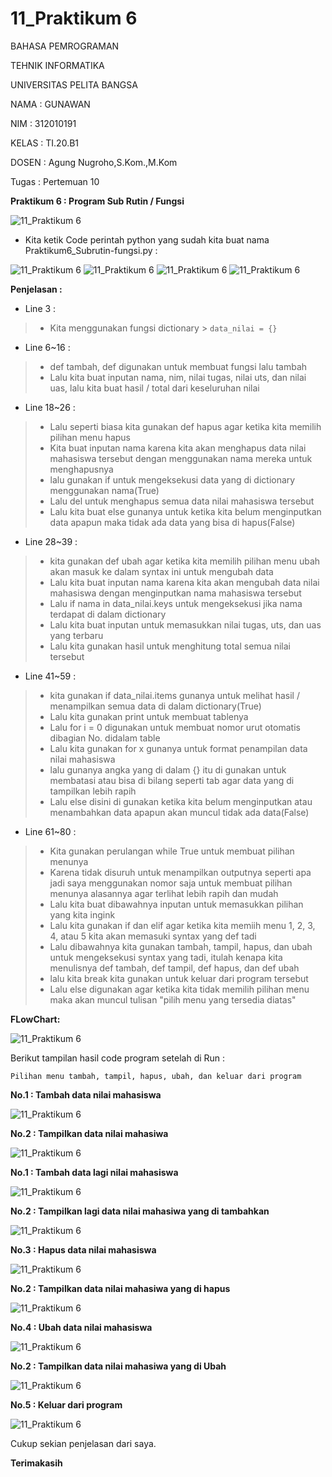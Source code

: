 # 11_Praktikum 6

BAHASA PEMROGRAMAN

TEHNIK INFORMATIKA

UNIVERSITAS PELITA BANGSA

NAMA : GUNAWAN

NIM     : 312010191

KELAS   : TI.20.B1

DOSEN   : Agung Nugroho,S.Kom.,M.Kom

Tugas : Pertemuan 10

**Praktikum 6 : Program Sub Rutin / Fungsi**

![11_Praktikum 6](Gambar/01_Tugas6.jpg)

- Kita ketik Code perintah python yang sudah kita buat nama Praktikum6_Subrutin-fungsi.py : 

![11_Praktikum 6](Gambar/02_Praktikum6-1.jpg)
![11_Praktikum 6](Gambar/03_Praktikum6-2.jpg)
![11_Praktikum 6](Gambar/04_Praktikum6-3.jpg)
![11_Praktikum 6](Gambar/05_Praktikum6-4.jpg)

**Penjelasan :**

- Line 3 :
> - Kita menggunakan fungsi dictionary > ``data_nilai = {}``

- Line 6~16 :
> - def tambah, def digunakan untuk membuat fungsi lalu tambah
> - Lalu kita buat inputan nama, nim, nilai tugas, nilai uts, dan nilai uas, lalu kita buat hasil / total dari keseluruhan nilai

- Line 18~26 :
> - Lalu seperti biasa kita gunakan def hapus agar ketika kita memilih pilihan menu hapus
> - Kita buat inputan nama karena kita akan menghapus data nilai mahasiswa tersebut dengan menggunakan nama mereka untuk menghapusnya
> - lalu gunakan if untuk mengeksekusi data yang di dictionary menggunakan nama(True)
> - Lalu del untuk menghapus semua data nilai mahasiswa tersebut
> - Lalu kita buat else gunanya untuk ketika kita belum menginputkan data apapun maka tidak ada data yang bisa di hapus(False)

- Line 28~39 :
> - kita gunakan def ubah agar ketika kita memilih pilihan menu ubah akan masuk ke dalam syntax ini untuk mengubah data
> - Lalu kita buat inputan nama karena kita akan mengubah data nilai mahasiswa dengan menginputkan nama mahasiswa tersebut
> - Lalu if nama in data_nilai.keys untuk mengeksekusi jika nama terdapat di dalam dictionary
> - Lalu kita buat inputan untuk memasukkan nilai tugas, uts, dan uas yang terbaru
> - Lalu kita gunakan hasil untuk menghitung total semua nilai tersebut

- Line 41~59 :
> - kita gunakan if data_nilai.items gunanya untuk melihat hasil / menampilkan semua data di dalam dictionary(True)
> - Lalu kita gunakan print untuk membuat tablenya
> - Lalu for i = 0 digunakan untuk membuat nomor urut otomatis dibagian No. didalam table
> - Lalu kita gunakan for x gunanya untuk format penampilan data nilai mahasiswa
> - lalu gunanya angka yang di dalam {} itu di gunakan untuk membatasi atau bisa di bilang seperti tab agar data yang di tampilkan lebih rapih
> - Lalu else disini di gunakan ketika kita belum menginputkan atau menambahkan data apapun akan muncul tidak ada data(False)

- Line 61~80 :
> - Kita gunakan perulangan while True untuk membuat pilihan menunya
> - Karena tidak disuruh untuk menampilkan outputnya seperti apa jadi saya menggunakan nomor saja untuk membuat pilihan menunya alasannya agar terlihat lebih rapih dan mudah
> - Lalu kita buat dibawahnya inputan untuk memasukkan pilihan yang kita ingink
> - Lalu kita gunakan if dan elif agar ketika kita memiih menu 1, 2, 3, 4, atau 5 kita akan memasuki syntax yang def tadi
> - Lalu dibawahnya kita gunakan tambah, tampil, hapus, dan ubah untuk mengeksekusi syntax yang tadi, itulah kenapa kita menulisnya def tambah, def tampil, def hapus, dan def ubah
> - lalu kita break kita gunakan untuk keluar dari program tersebut
> - Lalu else digunakan agar ketika kita tidak memilih pilihan menu maka akan muncul tulisan "pilih menu yang tersedia diatas"


**FLowChart:**

![11_Praktikum 6](Gambar/15_FlowchartPraktikum6.jpg)

Berikut tampilan hasil code program setelah di Run :

    Pilihan menu tambah, tampil, hapus, ubah, dan keluar dari program
**No.1 : Tambah data nilai mahasiswa**

![11_Praktikum 6](Gambar/06_Praktikum6-Run1.jpg)

**No.2 : Tampilkan data nilai mahasiwa**

![11_Praktikum 6](Gambar/07_Praktikum6-Run2.jpg)

**No.1 : Tambah data lagi nilai mahasiswa**

![11_Praktikum 6](Gambar/08_Praktikum6-Run3.jpg)

**No.2 : Tampilkan lagi data nilai mahasiwa yang di tambahkan** 

![11_Praktikum 6](Gambar/09_Praktikum6-Run4.jpg)

**No.3 : Hapus data nilai mahasiswa** 

![11_Praktikum 6](Gambar/10_Praktikum6-Run5.jpg)

**No.2 : Tampilkan data nilai mahasiwa yang di hapus** 

![11_Praktikum 6](Gambar/11_Praktikum6-Run6.jpg)

**No.4 : Ubah data nilai mahasiswa** 

![11_Praktikum 6](Gambar/12_Praktikum6-Run7.jpg)

**No.2 : Tampilkan data nilai mahasiwa yang di Ubah** 

![11_Praktikum 6](Gambar/13_Praktikum6-Run8.jpg)

**No.5 : Keluar dari program** 

![11_Praktikum 6](Gambar/14_Praktikum6-Run9.jpg)

Cukup sekian penjelasan dari saya.

**Terimakasih**
